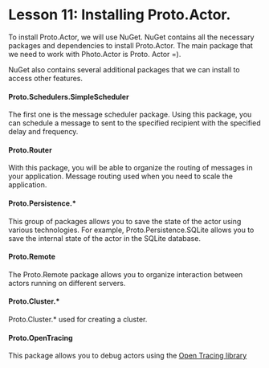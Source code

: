 # Lesson 11: Installing Proto.Actor.

To install Proto.Actor, we will use NuGet. NuGet contains all the necessary packages and dependencies to install Proto.Actor. The main package that we need to work with Photo.Actor is Proto. Actor =).

NuGet also contains several additional packages that we can install to access other features.

#### Proto.Schedulers.SimpleScheduler

The first one is the message scheduler package. Using this package, you can schedule a message to sent to the specified recipient with the specified delay and frequency.

#### Proto.Router

With this package, you will be able to organize the routing of messages in your application. Message routing used when you need to scale the application.

#### Proto.Persistence.*

This group of packages allows you to save the state of the actor using various technologies. For example, Proto.Persistence.SQLite allows you to save the internal state of the actor in the SQLite database.

#### Proto.Remote

The Proto.Remote package allows you to organize interaction between actors running on different servers.

#### Proto.Cluster.*

Proto.Cluster.* used for creating a cluster.

#### Proto.OpenTracing

This package allows you to debug actors using the [Open Tracing library](http://opentracing.io/)



